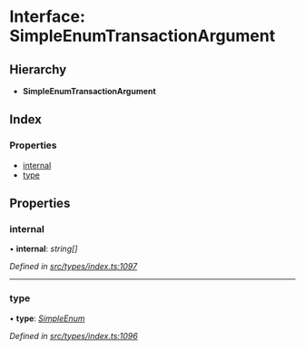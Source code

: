 # Interface: SimpleEnumTransactionArgument

## Hierarchy

* **SimpleEnumTransactionArgument**

## Index

### Properties

* [internal](simpleenumtransactionargument.md#internal)
* [type](simpleenumtransactionargument.md#type)

## Properties

###  internal

• **internal**: *string[]*

*Defined in [src/types/index.ts:1097](https://github.com/PolymathNetwork/polymesh-sdk/blob/cfab557b/src/types/index.ts#L1097)*

___

###  type

• **type**: *[SimpleEnum](../enums/transactionargumenttype.md#simpleenum)*

*Defined in [src/types/index.ts:1096](https://github.com/PolymathNetwork/polymesh-sdk/blob/cfab557b/src/types/index.ts#L1096)*
